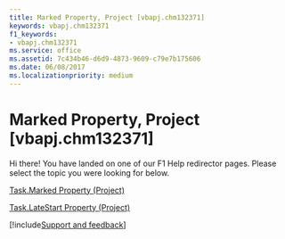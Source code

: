 ```yaml
---
title: Marked Property, Project [vbapj.chm132371]
keywords: vbapj.chm132371
f1_keywords:
- vbapj.chm132371
ms.service: office
ms.assetid: 7c434b46-d6d9-4873-9609-c79e7b175606
ms.date: 06/08/2017
ms.localizationpriority: medium
---
```



# Marked Property, Project [vbapj.chm132371]

Hi there! You have landed on one of our F1 Help redirector pages. Please select the topic you were looking for below.

[Task.Marked Property (Project)](https://msdn.microsoft.com/library/b868afee-637f-8725-afdb-3c59ad261e26%28Office.15%29.aspx)

[Task.LateStart Property (Project)](https://msdn.microsoft.com/library/8870354d-1265-221c-a7cc-b7f4ee8ac79e%28Office.15%29.aspx)

[!include[Support and feedback](~/includes/feedback-boilerplate.md)]